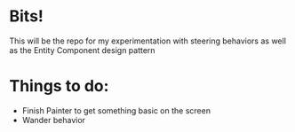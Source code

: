 Bits!
====
This will be the repo for my experimentation with steering behaviors as well as the Entity Component design pattern

Things to do:
====
* Finish Painter to get something basic on the screen
* Wander behavior